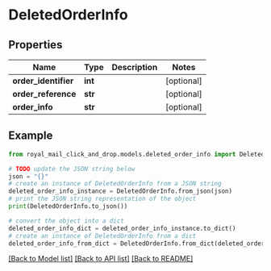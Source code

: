 # DeletedOrderInfo


## Properties

Name | Type | Description | Notes
------------ | ------------- | ------------- | -------------
**order_identifier** | **int** |  | [optional] 
**order_reference** | **str** |  | [optional] 
**order_info** | **str** |  | [optional] 

## Example

```python
from royal_mail_click_and_drop.models.deleted_order_info import DeletedOrderInfo

# TODO update the JSON string below
json = "{}"
# create an instance of DeletedOrderInfo from a JSON string
deleted_order_info_instance = DeletedOrderInfo.from_json(json)
# print the JSON string representation of the object
print(DeletedOrderInfo.to_json())

# convert the object into a dict
deleted_order_info_dict = deleted_order_info_instance.to_dict()
# create an instance of DeletedOrderInfo from a dict
deleted_order_info_from_dict = DeletedOrderInfo.from_dict(deleted_order_info_dict)
```
[[Back to Model list]](../README_AUTO.md#documentation-for-models) [[Back to API list]](../README_AUTO.md#documentation-for-api-endpoints) [[Back to README]](../README_AUTO.md)


